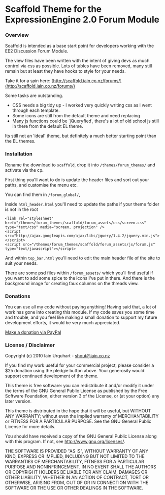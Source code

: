 # Scaffold Theme for the ExpressionEngine 2.0 Forum Module

### Overview

Scaffold is intended as a base start point for developers working with the EE2 Discussion Forum Module. 

The view files have been written with the intent of giving devs as much control via css as possible. Lots of tables have been removed, many still remain but at least they have hooks to style for your needs.

Take it for a spin here: [http://scaffold.iain.co.nz/forums/](http://scaffold.iain.co.nz/forums/)

Some tasks are outstanding.

 - CSS needs a big tidy up - I worked very quickly writing css as I went through each template.
 - Some icons are still from the default theme and need replacing
 - Many js functions could be 'jQueryfied', there's a lot of old school js still in there from the default EL theme.
 
Its still not an 'ideal' theme, but definitely a much better starting point than the EL themes.

### Installation

Rename the download to `scaffold`, drop it into `/themes/forum_themes/` and activate via the cp.

First thing you'll want to do is update the header files and sort out your paths, and customise the menu etc.

You can find them in `/forum_global/`, 

Inside `html_header.html` you'll need to update the paths if your theme folder is not in the root

	<link rel="stylesheet" href="/themes/forum_themes/scaffold/forum_assets/css/screen.css" type="text/css" media="screen, projection" />
	<script src="http://ajax.googleapis.com/ajax/libs/jquery/1.4.2/jquery.min.js"></script>
	<script src="/themes/forum_themes/scaffold/forum_assets/js/forum.js" type="text/javascript"></script>


And within `top_bar.html` you'll need to edit the main header file of the site to suit your needs.

There are some psd files within `/forum_assets/` which you'll find useful if you want to add some spice to the icons I've put in there. And there is the background image for creating faux columns on the threads view.

### Donations

You can use all my code without paying anything! Having said that, a lot of work has gone into creating this module. If my code saves you some time and trouble, and you feel like making a small donation to support my future development efforts, it would be very much appreciated.

[Make a donation via PayPal](http://iain.co.nz/donate/)

###  License / Disclaimer

Copyright (c) 2010 Iain Urquhart - shout@iain.co.nz

If you find my work useful for your commercial project, please consider a $25 donation using the pledgie button above. Your generosity would support continued development of the theme.

This theme is free software: you can redistribute it and/or modify
it under the terms of the GNU General Public License as published by
the Free Software Foundation, either version 3 of the License, or
(at your option) any later version.

This theme is distributed in the hope that it will be useful,
but WITHOUT ANY WARRANTY; without even the implied warranty of
MERCHANTABILITY or FITNESS FOR A PARTICULAR PURPOSE.  See the
GNU General Public License for more details.

You should have received a copy of the GNU General Public License
along with this program.  If not, see <http://www.gnu.org/licenses/>.

THE SOFTWARE IS PROVIDED "AS IS", WITHOUT WARRANTY OF ANY KIND, EXPRESS OR IMPLIED, INCLUDING BUT NOT LIMITED TO THE WARRANTIES OF MERCHANTABILITY, FITNESS FOR A PARTICULAR PURPOSE AND NONINFRINGEMENT. IN NO EVENT SHALL THE AUTHORS OR COPYRIGHT HOLDERS BE LIABLE FOR ANY CLAIM, DAMAGES OR OTHER LIABILITY, WHETHER IN AN ACTION OF CONTRACT, TORT OR OTHERWISE, ARISING FROM, OUT OF OR IN CONNECTION WITH THE SOFTWARE OR THE USE OR OTHER DEALINGS IN THE SOFTWARE.
